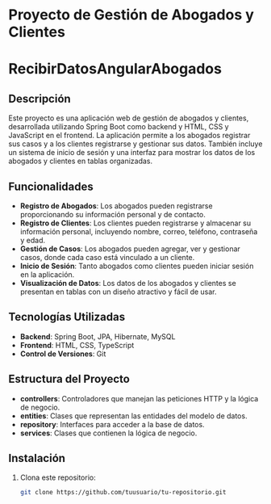 # Proyecto de Gestión de Abogados y Clientes
# RecibirDatosAngularAbogados

## Descripción

Este proyecto es una aplicación web de gestión de abogados y clientes, desarrollada utilizando Spring Boot como backend y HTML, CSS y JavaScript en el frontend. La aplicación permite a los abogados registrar sus casos y a los clientes registrarse y gestionar sus datos. También incluye un sistema de inicio de sesión y una interfaz para mostrar los datos de los abogados y clientes en tablas organizadas.

## Funcionalidades

- **Registro de Abogados**: Los abogados pueden registrarse proporcionando su información personal y de contacto.
- **Registro de Clientes**: Los clientes pueden registrarse y almacenar su información personal, incluyendo nombre, correo, teléfono, contraseña y edad.
- **Gestión de Casos**: Los abogados pueden agregar, ver y gestionar casos, donde cada caso está vinculado a un cliente.
- **Inicio de Sesión**: Tanto abogados como clientes pueden iniciar sesión en la aplicación.
- **Visualización de Datos**: Los datos de los abogados y clientes se presentan en tablas con un diseño atractivo y fácil de usar.

## Tecnologías Utilizadas

- **Backend**: Spring Boot, JPA, Hibernate, MySQL
- **Frontend**: HTML, CSS, TypeScript
- **Control de Versiones**: Git

## Estructura del Proyecto

- **controllers**: Controladores que manejan las peticiones HTTP y la lógica de negocio.
- **entities**: Clases que representan las entidades del modelo de datos.
- **repository**: Interfaces para acceder a la base de datos.
- **services**: Clases que contienen la lógica de negocio.

## Instalación

1. Clona este repositorio:
   ```bash
   git clone https://github.com/tuusuario/tu-repositorio.git
